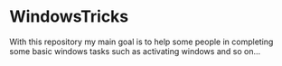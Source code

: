 # WindowsTricks

With this repository my main goal is to help some people in completing some basic windows tasks such as activating windows and so on...
